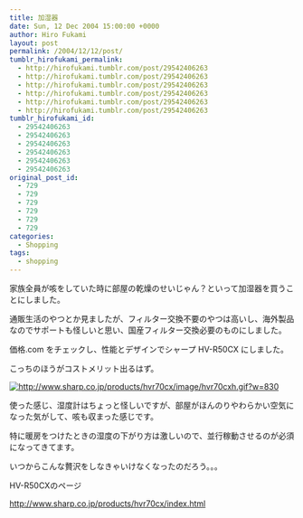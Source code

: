 ```yaml
---
title: 加湿器
date: Sun, 12 Dec 2004 15:00:00 +0000
author: Hiro Fukami
layout: post
permalink: /2004/12/12/post/
tumblr_hirofukami_permalink:
  - http://hirofukami.tumblr.com/post/29542406263
  - http://hirofukami.tumblr.com/post/29542406263
  - http://hirofukami.tumblr.com/post/29542406263
  - http://hirofukami.tumblr.com/post/29542406263
  - http://hirofukami.tumblr.com/post/29542406263
  - http://hirofukami.tumblr.com/post/29542406263
tumblr_hirofukami_id:
  - 29542406263
  - 29542406263
  - 29542406263
  - 29542406263
  - 29542406263
  - 29542406263
original_post_id:
  - 729
  - 729
  - 729
  - 729
  - 729
  - 729
categories:
  - Shopping
tags:
  - shopping
---
```

<div class="section">
  <p>
    家族全員が咳をしていた時に部屋の乾燥のせいじゃん？といって加湿器を買うことにしました。
  </p>
  
  <p>
    通販生活のやつとか見ましたが、フィルター交換不要のやつは高いし、海外製品なのでサポートも怪しいと思い、国産フィルター交換必要のものにしました。
  </p>
  
  <p>
    価格.com をチェックし、性能とデザインでシャープ HV-R50CX にしました。
  </p>
  
  <p>
    こっちのほうがコストメリット出るはず。
  </p>
  
  <p>
    <a href="http://www.sharp.co.jp/products/hvr70cx/image/hvr70cxh.gif" class="http-image" target="_blank"><img src="http://www.sharp.co.jp/products/hvr70cx/image/hvr70cxh.gif?w=830" class="http-image" alt="http://www.sharp.co.jp/products/hvr70cx/image/hvr70cxh.gif?w=830" data-recalc-dims="1" /></a>
  </p>
  
  <p>
    使った感じ、湿度計はちょっと怪しいですが、部屋がほんのりやわらかい空気になった気がして、咳も収まった感じです。
  </p>
  
  <p>
    特に暖房をつけたときの湿度の下がり方は激しいので、並行稼動させるのが必須になってきてます。
  </p>
  
  <p>
    いつからこんな贅沢をしなきゃいけなくなったのだろう。。。
  </p>
  
  <p>
    HV-R50CXのページ
  </p>
  
  <p>
    <a href="http://www.sharp.co.jp/products/hvr70cx/index.html" target="_blank"><a href="http://www.sharp.co.jp/products/hvr70cx/index.html" target="_blank">http://www.sharp.co.jp/products/hvr70cx/index.html</a></a>
  </p>
</div>